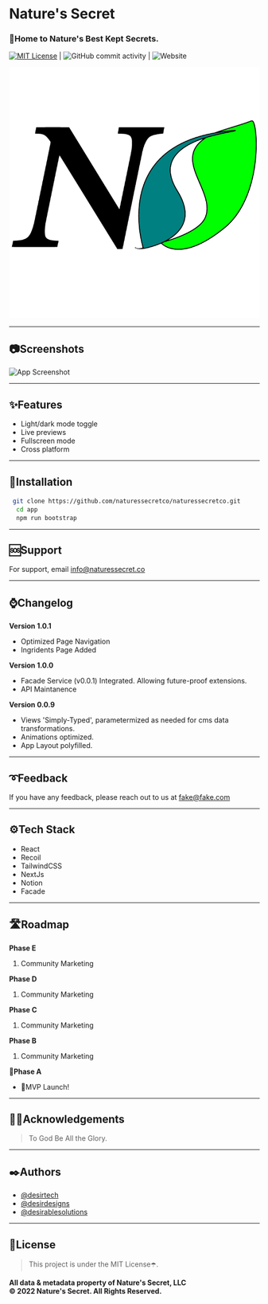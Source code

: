 
# Nature's Secret

### 🌿Home to Nature's Best Kept Secrets.

 [![MIT License](https://img.shields.io/badge/License-MIT-green.svg)](https://choosealicense.com/licenses/mit/) | ![GitHub commit activity](https://img.shields.io/github/commit-activity/w/naturessecretco/naturessecret.co?color=green&label=activity&logo=github&logoColor=yellow&style=plastic) | ![Website](https://img.shields.io/website?down_color=red&down_message=fuck%21&label=status&logo=git&logoColor=yellow&up_message=systems%20online&url=https%3A%2F%2Fnaturessecret.co) 

<img src="./docs/logo.png" />

---

## 📷Screenshots

![App Screenshot](https://via.placeholder.com/468x300?text=App+Screenshot+Here)

---

## ✨Features

* Light/dark mode toggle
* Live previews
* Fullscreen mode
* Cross platform

---


## 🔨Installation


```bash
 git clone https://github.com/naturessecretco/naturessecretco.git
  cd app
  npm run bootstrap
```

---
    
## 🆘Support

For support, email info@naturessecret.co

---

## ⌚Changelog


**Version 1.0.1**
* Optimized Page Navigation
* Ingridents Page Added


**Version 1.0.0**
* Facade Service (v0.0.1) Integrated. Allowing future-proof extensions.
* API Maintanence 


**Version 0.0.9**
* Views 'Simply-Typed', parametermized as needed for cms data transformations. 
* Animations optimized. 
* App Layout polyfilled. 

---

## ➰Feedback

If you have any feedback, please reach out to us at fake@fake.com

---

## ⚙️Tech Stack

* React
* Recoil
* TailwindCSS
* NextJs
* Notion
* Facade 
  
---

## 🛣️Roadmap


**Phase E**
1. Community Marketing 

**Phase D**
1. Community Marketing 


**Phase C**
1. Community Marketing 


**Phase B**
1. Community Marketing 


📍**Phase A**  
* 🎉MVP Launch!

---



## 🙏🏿Acknowledgements

 > To God Be All the Glory. 




---

## ✒️Authors

- [@desirtech](https://www.github.com/octokatherine)
- [@desirdesigns](https://www.github.com/octokatherine)
- [@desirablesolutions](https://www.github.com/octokatherine)


---

## 📜License

> This project is under the MIT License☂️. 

**All data & metadata property of Nature's Secret, LLC**<br/>
**©️ 2022 Nature's Secret. All Rights Reserved.**

